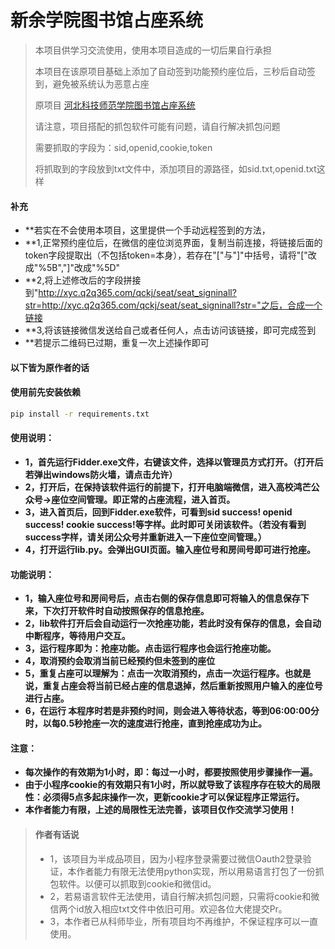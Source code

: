 # 新余学院图书馆占座系统

> 本项目供学习交流使用，使用本项目造成的一切后果自行承担
> 
> 本项目在该原项目基础上添加了自动签到功能预约座位后，三秒后自动签到，避免被系统认为恶意占座
> 
> 原项目
[河北科技师范学院图书馆占座系统](http://www.cnblogs.com/sxdcgaq8080/p/7894828.html)
>
> 请注意，项目搭配的抓包软件可能有问题，请自行解决抓包问题
> 
> 需要抓取的字段为：sid,openid,cookie,token
>
> 将抓取到的字段放到txt文件中，添加项目的源路径，如sid.txt,openid.txt这样
> 

#### 补充
- **若实在不会使用本项目，这里提供一个手动远程签到的方法，
- **1,正常预约座位后，在微信的座位浏览界面，复制当前连接，将链接后面的token字段提取出（不包括token=本身），若存在"["与"]"中括号，请将"["改成"%5B","]"改成"%5D"
- **2,将上述修改后的字段拼接到"http://xyc.q2q365.com/qckj/seat/seat_signinall?str=http://xyc.q2q365.com/qckj/seat/seat_signinall?str="之后，合成一个链接
- **3,将该链接微信发送给自己或者任何人，点击访问该链接，即可完成签到
- **若提示二维码已过期，重复一次上述操作即可

  
#### 以下皆为原作者的话

#### 使用前先安装依赖
```bash
pip install -r requirements.txt
```

#### 使用说明：
- **1，首先运行Fidder.exe文件，右键该文件，选择以管理员方式打开。（打开后若弹出windows防火墙，请点击允许）**
- **2，打开后，在保持该软件运行的前提下，打开电脑端微信，进入高校鸿芒公众号->座位空间管理。即正常的占座流程，进入首页。**
- **3，进入首页后，回到Fidder.exe软件，可看到sid success!  openid success!   cookie success!等字样。此时即可关闭该软件。（若没有看到success字样，请关闭公众号并重新进入一下座位空间管理。）**
- **4，打开运行lib.py。会弹出GUI页面。输入座位号和房间号即可进行抢座。**

#### 功能说明：
- **1，输入座位号和房间号后，点击右侧的保存信息即可将输入的信息保存下来，下次打开软件时自动按照保存的信息抢座。**
- **2，lib软件打开后会自动运行一次抢座功能，若此时没有保存的信息，会自动中断程序，等待用户交互。**
- **3，运行程序即为：抢座功能。点击运行程序也会运行抢座功能。**
- **4，取消预约会取消当前已经预约但未签到的座位**
- **5，重复占座可以理解为：点击一次取消预约，点击一次运行程序。也就是说，重复占座会将当前已经占座的信息退掉，然后重新按照用户输入的座位号进行占座。**
- **6，在运行 本程序时若是非预约时间，则会进入等待状态，等到06:00:00分时，以每0.5秒抢座一次的速度进行抢座，直到抢座成功为止。**

#### 注意：
- **每次操作的有效期为1小时，即：每过一小时，都要按照使用步骤操作一遍。**
- **由于小程序cookie的有效期只有1小时，所以就导致了该程序存在较大的局限性：必须得5点多起床操作一次，更新cookie才可以保证程序正常运行。**
- **本作者能力有限，上述的局限性无法完善，该项目仅作交流学习使用！**

> #### 作者有话说
> - 1，该项目为半成品项目，因为小程序登录需要过微信Oauth2登录验证，本作者能力有限无法使用python实现，所以用易语言打包了一份抓包软件。以便可以抓取到cookie和微信id。
> - 2，若易语言软件无法使用，请自行解决抓包问题，只需将cookie和微信两个id放入相应txt文件中依旧可用。欢迎各位大佬提交Pr。
> - 3，本作者已从科师毕业，所有项目均不再维护，不保证程序可以一直使用。
